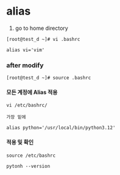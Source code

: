 # alias

1. go to home directory

```
[root@test_d ~]# vi .bashrc

alias vi='vim' 
```

### after modify

```
[root@test_d ~]# source .bashrc
```

#### 모든 계정에 Alias 적용

```
vi /etc/bashrc/

가장 밑에

alias python='/usr/local/bin/python3.12'
```

#### 적용 및 확인
```
source /etc/bashrc

pytonh --version
```

